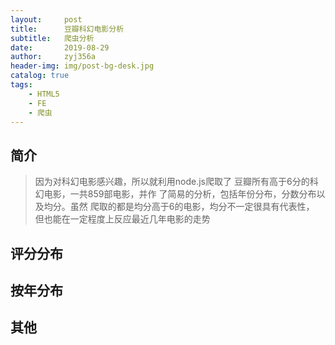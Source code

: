```yaml
---
layout:     post
title:      豆瓣科幻电影分析
subtitle:   爬虫分析
date:       2019-08-29
author:     zyj356a
header-img: img/post-bg-desk.jpg
catalog: true
tags:
    - HTML5
    - FE
    - 爬虫
---
```


## 简介
>因为对科幻电影感兴趣，所以就利用node.js爬取了
>豆瓣所有高于6分的科幻电影，一共859部电影，并作
>了简易的分析，包括年份分布，分数分布以及均分。虽然
>爬取的都是均分高于6的电影，均分不一定很具有代表性，
>但也能在一定程度上反应最近几年电影的走势

## 评分分布

## 按年分布

## 其他